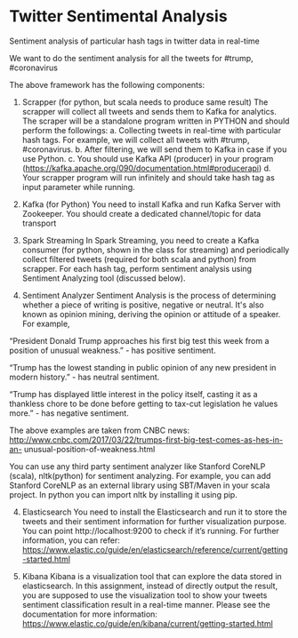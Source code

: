 # Twitter Sentimental Analysis
Sentiment analysis of particular hash tags in twitter data in real-time

We want to do the sentiment analysis for all the tweets for #trump, #coronavirus

The above framework has the following components:

1. Scrapper (for python, but scala needs to produce same result)
The scrapper will collect all tweets and sends them to Kafka for analytics. The scraper will be a standalone program written in PYTHON and should perform the followings:
a. Collecting tweets in real-time with particular hash tags. For example, we
will collect all tweets with #trump, #coronavirus.
b. After filtering, we will send them to Kafka in case if you use Python.
c. You should use Kafka API (producer) in your program
(https://kafka.apache.org/090/documentation.html#producerapi)
d. Your scrapper program will run infinitely and should take hash tag as input parameter while running.

2. Kafka (for Python)
You need to install Kafka and run Kafka Server with Zookeeper. You should create a dedicated channel/topic for data transport

3. Spark Streaming
In Spark Streaming, you need to create a Kafka consumer (for python, shown in the class for streaming) and periodically collect filtered tweets (required for both scala and python) from scrapper. For each hash tag, perform sentiment analysis
using Sentiment Analyzing tool (discussed below). 

3. Sentiment Analyzer
Sentiment Analysis is the process of determining whether a piece of writing is positive, negative or neutral. It's also known as opinion mining, deriving the opinion or attitude of a speaker.
For example,

“President Donald Trump approaches his first big test this week from a
position of unusual weakness.” - has positive sentiment.

“Trump has the lowest standing in public opinion of any new president in
modern history.” - has neutral sentiment.

“Trump has displayed little interest in the policy itself, casting it as a
thankless chore to be done before getting to tax-cut legislation he values
more.” - has negative sentiment.

The above examples are taken from CNBC news:
http://www.cnbc.com/2017/03/22/trumps-first-big-test-comes-as-hes-in-an-
unusual-position-of-weakness.html

You can use any third party sentiment analyzer like Stanford CoreNLP
(scala), nltk(python) for sentiment analyzing. For example, you can
add Stanford CoreNLP as an external library using SBT/Maven in your
scala project. In python you can import nltk by installing it using pip.

4. Elasticsearch
You need to install the Elasticsearch and run it to store the tweets and their sentiment information for further visualization purpose.
You can point http://localhost:9200 to check if it’s running.
For further information, you can refer:
https://www.elastic.co/guide/en/elasticsearch/reference/current/getting-started.html

5. Kibana
Kibana is a visualization tool that can explore the data stored in elasticsearch. In this assignment, instead of directly output the result, you are supposed to use the visualization tool to show your tweets sentiment classification result in a real-time manner. 
Please see the documentation for more information: 
https://www.elastic.co/guide/en/kibana/current/getting-started.html
